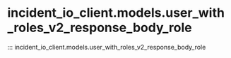# incident_io_client.models.user_with_roles_v2_response_body_role

::: incident_io_client.models.user_with_roles_v2_response_body_role